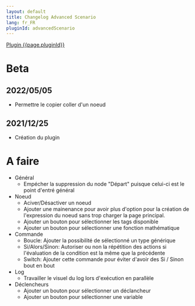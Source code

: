 ```yaml
---
layout: default
title: Changelog Advanced Scenario
lang: fr_FR
pluginId: advancedScenario
---
```


<div id="title">
<a href="../../../{{site.baseurl}}/{{page.pluginId}}/{{page.lang}}">Plugin {{page.pluginId}}</a>
</div>

# Beta
## 2022/05/05
- Permettre le copier coller d'un noeud
## 2021/12/25
- Création du plugin

# A faire
* Général
  * Empécher la suppression du node "Départ" puisque celui-ci est le point d'entré général
* Noeud
  * Aciver/Désactiver un noeud
  * Ajouter une mainenance pour avoir plus d'option pour la création de l'expression du noeud sans trop charger la page principal.
  * Ajouter un bouton pour sélectionner les tags disponible
  * Ajouter un bouton pour sélectionner une fonction mathématique
* Commande
  * Boucle: Ajouter la possibilité de sélectionné un type générique
  * Si/Alors/Sinon: Autoriser ou non la répétition des actions si l\'évaluation de la condition est la même que la précédente
  * Switch: Ajouter cette commande pour éviter d'avoir des Si / Sinon bout en bout 
* Log
  * Travailler le visuel du log lors d'exécution en parallèle
* Déclencheurs
  * Ajouter un bouton pour sélectionner un déclancheur
  * Ajouter un bouton pour sélectionner une variable